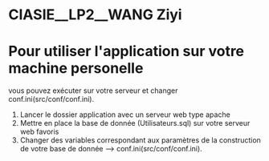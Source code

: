 # CIASIE__LP2__WANG Ziyi


<h1>Pour utiliser l'application sur votre machine personelle</h1>


vous pouvez exécuter sur votre serveur et changer conf.ini(src/conf/conf.ini).


<ol>
  <li>Lancer le dossier application avec un serveur web type apache</li>
  <li>Mettre en place la base de donnée (Utilisateurs.sql) sur votre serveur web favoris</li>
  <li>Changer des variables correspondant aux paramètres de la construction de votre base de donnée --> conf.ini(src/conf/conf.ini).</li>
</ol>



